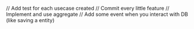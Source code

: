 // Add test for each usecase created
// Commit every little feature
// Implement and use aggregate
// Add some event when you interact with DB (like saving a entity)
